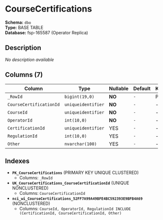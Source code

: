 # CourseCertifications

**Schema:** `dbo`  
**Type:** BASE TABLE  
**Database:** fsp-165587 (Operator Replica)

## Description

*No description available*

## Columns (7)

| Column | Type | Nullable | Default | Keys | Description |
|--------|------|----------|---------|------|-------------|
| `_RowId` | `bigint(19,0)` | **NO** | `-` | PK | - |
| `CourseCertificationId` | `uniqueidentifier` | **NO** | `-` | - | - |
| `CourseId` | `uniqueidentifier` | **NO** | `-` | - | - |
| `OperatorId` | `int(10,0)` | **NO** | `-` | - | - |
| `CertificationId` | `uniqueidentifier` | YES | `-` | - | - |
| `RegulationId` | `int(10,0)` | YES | `-` | - | - |
| `Other` | `nvarchar(100)` | YES | `-` | - | - |

## Indexes

- **`PK_CourseCertifications`** (PRIMARY KEY UNIQUE CLUSTERED)
  - Columns: `_RowId`
- **`UK_CourseCertifications_CourseCertificationId`** (UNIQUE NONCLUSTERED)
  - Columns: `CourseCertificationId`
- **`nci_wi_CourseCertifications_52FF7A99A49BFE4BC592393E9BFB4A69`** (NONCLUSTERED)
  - Columns: `CourseId, OperatorId, RegulationId INCLUDE (CertificationId, CourseCertificationId, Other)`
